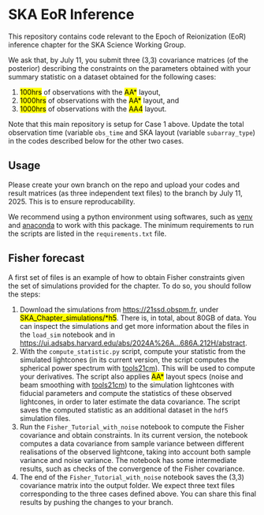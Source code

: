 # SKA EoR Inference

This repository contains code relevant to the Epoch of Reionization (EoR) inference chapter for the SKA Science Working Group.

We ask that, by July 11, you submit three (3,3) covariance matrices (of the posterior) describing the constraints on the parameters obtained with your summary statistic on a dataset obtained for the following cases:
1. <mark>100hrs</mark> of observations with the <mark>AA*</mark> layout,
2. <mark>1000hrs</mark> of observations with the <mark>AA*</mark> layout, and
3. <mark>1000hrs</mark> of observations with the <mark>AA4</mark> layout.

Note that this main repository is setup for Case 1 above. Update the total observation time (variable `obs_time` and SKA layout (variable `subarray_type`) in the codes described below for the other two cases. 

## Usage

Please create your own branch on the repo and upload your codes and result matrices (as three independent text files) to the branch by July 11, 2025. This is to ensure reproducability.

We recommend using a python environment using softwares, such as [venv](https://docs.python.org/3/library/venv.html) and [anaconda](https://www.anaconda.com/) to work with this package. The minimum requirements to run the scripts are listed in the `requirements.txt` file. 

## Fisher forecast

A first set of files is an example of how to obtain Fisher constraints given the set of simulations provided for the chapter. To do so, you should follow the steps:
1. Download the simulations from https://21ssd.obspm.fr, under <mark>SKA_Chapter_simulations/*h5</mark>. There is, in total, about 80GB of data. You can inspect the simulations and get more information about the files in the `load_sim` notebook and in https://ui.adsabs.harvard.edu/abs/2024A%26A...686A.212H/abstract.
2. With the `compute_statistic.py` script, compute your statistic from the simulated lightcones (in its current version, the script computes the spherical power spectrum with [tools21cm](https://github.com/sambit-giri/tools21cm)). This will be used to compute your derivatives. The script also applies <mark>AA*</mark> layout specs (noise and beam smoothing with [tools21cm](https://github.com/sambit-giri/tools21cm)) to the simulation lightcones with fiducial parameters and compute the statistics of these observed lightcones, in order to later estimate the data covariance. The script saves the computed statistic as an additional dataset in the `hdf5` simulation files.
4. Run the `Fisher_Tutorial_with_noise` notebook to compute the Fisher covariance and obtain constraints. In its current version, the notebook computes a data covariance from sample variance between different realisations of the observed lightcone, taking into account both sample variance and noise variance. The notebook has some intermediate results, such as checks of the convergence of the Fisher covariance.
5. The end of the `Fisher_Tutorial_with_noise` notebook saves the (3,3) covariance matrix into the output folder. We expect three text files corresponding to the three cases defined above. You can share this final results by pushing the changes to your branch.
